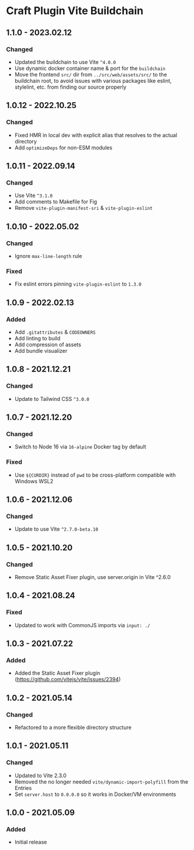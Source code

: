 # Craft Plugin Vite Buildchain

## 1.1.0 - 2023.02.12
### Changed
* Updated the buildchain to use Vite `^4.0.0`
* Use dynamic docker container name & port for the `buildchain`
* Move the frontend `src/` dir from `../src/web/assets/src/` to the buildchain root, to avoid issues with various packages like eslint, stylelint, etc. from finding our source properly

## 1.0.12 - 2022.10.25
### Changed
* Fixed HMR in local dev with explicit alias that resolves to the actual directory
* Add `optimizeDeps` for non-ESM modules

## 1.0.11 - 2022.09.14
### Changed
* Use Vite `^3.1.0`
* Add comments to Makefile for Fig
* Remove `vite-plugin-manifest-sri` & `vite-plugin-eslint`

## 1.0.10 - 2022.05.02
### Changed
* Ignore `max-line-length` rule

### Fixed
* Fix eslint errors pinning `vite-plugin-eslint` to `1.3.0`

## 1.0.9 - 2022.02.13
### Added

* Add `.gitattributes` & `CODEOWNERS`
* Add linting to build
* Add compression of assets
* Add bundle visualizer

## 1.0.8 - 2021.12.21
### Changed
* Update to Tailwind CSS `^3.0.0`

## 1.0.7 - 2021.12.20
### Changed
* Switch to Node 16 via `16-alpine` Docker tag by default

### Fixed
* Use `${CURDIR}` instead of `pwd` to be cross-platform compatible with Windows WSL2

## 1.0.6 - 2021.12.06
### Changed
* Update to use Vite `^2.7.0-beta.10`

## 1.0.5 - 2021.10.20
### Changed
* Remove Static Asset Fixer plugin, use server.origin in Vite ^2.6.0

## 1.0.4 - 2021.08.24
### Fixed
* Updated to work with CommonJS imports via `input: ./`

## 1.0.3 - 2021.07.22
### Added
* Added the Static Asset Fixer plugin (https://github.com/vitejs/vite/issues/2394)

## 1.0.2 - 2021.05.14
### Changed
* Refactored to a more flexible directory structure

## 1.0.1 - 2021.05.11
### Changed
* Updated to Vite 2.3.0
* Removed the no longer needed `vite/dynamic-import-polyfill` from the Entries
* Set `server.host` to `0.0.0.0` so it works in Docker/VM environments

## 1.0.0 - 2021.05.09
### Added
* Initial release
